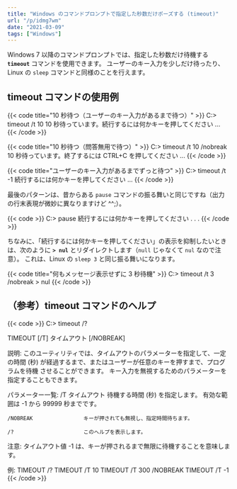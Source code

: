 ```yaml
---
title: "Windows のコマンドプロンプトで指定した秒数だけポーズする (timeout)"
url: "/p/idmg7wm"
date: "2021-03-09"
tags: ["Windows"]
---
```


Windows 7 以降のコマンドプロンプトでは、指定した秒数だけ待機する __`timeout`__ コマンドを使用できます。
ユーザーのキー入力を少しだけ待ったり、Linux の `sleep` コマンドと同様のことを行えます。


timeout コマンドの使用例
----

{{< code title="10 秒待つ（ユーザーのキー入力があるまで待つ）" >}}
C:\> timeout /t 10
10 秒待っています。続行するには何かキーを押してください ...
{{< /code >}}

{{< code title="10 秒待つ（問答無用で待つ）" >}}
C:\> timeout /t 10 /nobreak
10 秒待っています。終了するには CTRL+C を押してください ...
{{< /code >}}

{{< code title="ユーザーのキー入力があるまでずっと待つ" >}}
C:\> timeout /t -1
続行するには何かキーを押してください ...
{{< /code >}}

最後のパターンは、昔からある `pause` コマンドの振る舞いと同じですね（出力の行末表現が微妙に異なりますけど ^^;）。

{{< code >}}
C:\> pause
続行するには何かキーを押してください . . .
{{< /code >}}

ちなみに、「続行するには何かキーを押してください」の表示を抑制したいときは、次のように __`> nul`__ とリダイレクトします（`null` じゃなくて `nul` なので注意）。
これは、Linux の `sleep 3` と同じ振る舞いになります。

{{< code title="何もメッセージ表示せずに 3 秒待機" >}}
C:\> timeout /t 3 /nobreak > nul
{{< /code >}}


（参考）timeout コマンドのヘルプ
----

{{< code >}}
C:\> timeout /?

TIMEOUT [/T] タイムアウト [/NOBREAK]

説明:
    このユーティリティでは、タイムアウトのパラメーターを指定して、一定の時間 (秒)
    が経過するまで、またはユーザーが任意のキーを押すまで、プログラムを待機
    させることができます。
    キー入力を無視するためのパラメーターを指定することもできます。

パラメーター一覧:
    /T        タイムアウト  待機する時間 (秒) を指定します。
                            有効な範囲は -1 から 99999 秒までです。

    /NOBREAK                キーが押されても無視し、指定時間待ちます。

    /?                      このヘルプを表示します。

注意: タイムアウト値 -1 は、キーが押されるまで無限に待機することを意味します。

例:
    TIMEOUT /?
    TIMEOUT /T 10
    TIMEOUT /T 300 /NOBREAK
    TIMEOUT /T -1
{{< /code >}}
